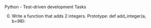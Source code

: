Python - Test-driven development
Tasks

0. Write a function that adds 2 integers.
Prototype: def add_integer(a, b=98):
